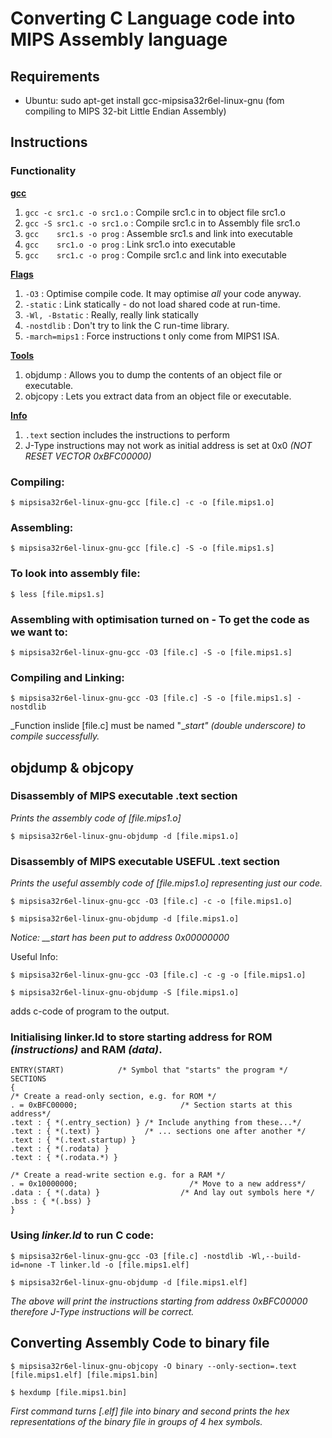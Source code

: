 # Converting C Language code into MIPS Assembly language

## Requirements
-   Ubuntu: sudo apt-get install   gcc-mipsisa32r6el-linux-gnu (fom compiling to MIPS 32-bit Little Endian Assembly)

## Instructions

### Functionality
<b><u>gcc</u></b>
1.  `gcc -c src1.c -o src1.o`   :   Compile src1.c in to object file src1.o
2.  `gcc -S src1.c -o src1.o`   :   Compile src1.c in to Assembly file src1.o
3.  `gcc    src1.s -o prog`   :   Assemble src1.s and link into executable
4.  `gcc    src1.o -o prog`   :   Link src1.o into executable
5.  `gcc    src1.c -o prog`   :   Compile src1.c and link into executable

<b><u>Flags</u></b>
1.  `-O3`   : Optimise compile code. It may optimise _all_ your code anyway.
2.  `-static`   : Link statically - do not load shared code at run-time.
3.  `-Wl, -Bstatic` : Really, really link statically
4.  `-nostdlib` : Don't try to link the C run-time library.
5.  `-march=mips1`  : Force instructions t only come from MIPS1 ISA.

<b><u>Tools</u></b>
1.  objdump   : Allows you to dump the contents of an object file or executable.
2.  objcopy   : Lets you extract data from an object file or executable.

<b><u>Info</u></b>
1.  `.text` section includes the instructions to perform
2.  J-Type instructions may not work as initial address is set at 0x0 _(NOT RESET VECTOR 0xBFC00000)_


### Compiling:

    $ mipsisa32r6el-linux-gnu-gcc [file.c] -c -o [file.mips1.o]

### Assembling:

    $ mipsisa32r6el-linux-gnu-gcc [file.c] -S -o [file.mips1.s]

### To look into assembly file:

    $ less [file.mips1.s]

### Assembling with optimisation turned on - To get the code as we want to:

    $ mipsisa32r6el-linux-gnu-gcc -O3 [file.c] -S -o [file.mips1.s]

### Compiling and Linking:

    $ mipsisa32r6el-linux-gnu-gcc -O3 [file.c] -S -o [file.mips1.s] - nostdlib

_Function inslide [file.c] must be named "__start" (double underscore) to compile successfully._


## objdump & objcopy

### Disassembly of MIPS executable .text section

_Prints the assembly code of [file.mips1.o]_

    $ mipsisa32r6el-linux-gnu-objdump -d [file.mips1.o]

### Disassembly of MIPS executable USEFUL .text section 

_Prints the useful assembly code of [file.mips1.o] representing just our code._

    $ mipsisa32r6el-linux-gnu-gcc -O3 [file.c] -c -o [file.mips1.o]

    $ mipsisa32r6el-linux-gnu-objdump -d [file.mips1.o]

<i>Notice: __start has been put to address 0x00000000</i>  

Useful Info:
    
    $ mipsisa32r6el-linux-gnu-gcc -O3 [file.c] -c -g -o [file.mips1.o]

    $ mipsisa32r6el-linux-gnu-objdump -S [file.mips1.o]
adds c-code of program to the output.

### Initialising linker.ld to store starting address for ROM _(instructions)_ and RAM _(data)_.


    ENTRY(START)            /* Symbol that "starts" the program */
    SECTIONS
    {
    /* Create a read-only section, e.g. for ROM */
    . = 0xBFC00000;                       /* Section starts at this address*/
    .text : { *(.entry_section) } /* Include anything from these...*/
    .text : { *(.text) }          /* ... sections one after another */
    .text : { *(.text.startup) }
    .text : { *(.rodata) }
    .text : { *(.rodata.*) }

    /* Create a read-write section e.g. for a RAM */
    . = 0x10000000;                         /* Move to a new address*/
    .data : { *(.data) }                  /* And lay out symbols here */
    .bss : { *(.bss) }
    }
### Using _linker.ld_ to run C code:

    $ mipsisa32r6el-linux-gnu-gcc -O3 [file.c] -nostdlib -Wl,--build-id=none -T linker.ld -o [file.mips1.elf]

    $ mipsisa32r6el-linux-gnu-objdump -d [file.mips1.elf]

_The above will print the instructions starting from address 0xBFC00000 therefore J-Type instructions will be correct._


## Converting Assembly Code to binary file

    $ mipsisa32r6el-linux-gnu-objcopy -O binary --only-section=.text [file.mips1.elf] [file.mips1.bin]

    $ hexdump [file.mips1.bin]

_First command turns [.elf] file into binary and second prints the hex representations of the binary file in groups of 4 hex symbols._
